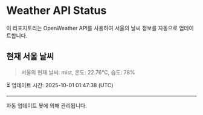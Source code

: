 
# Weather API Status

이 리포지토리는 OpenWeather API를 사용하여 서울의 날씨 정보를 자동으로 업데이트합니다.

## 현재 서울 날씨
> 서울의 현재 날씨: mist, 온도: 22.76°C, 습도: 78%

⏳ 업데이트 시간: 2025-10-01 01:47:38 (UTC)

---
자동 업데이트 봇에 의해 관리됩니다.
